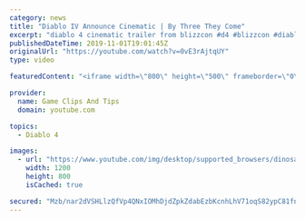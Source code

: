 ```yaml
---
category: news
title: "Diablo IV Announce Cinematic | By Three They Come"
excerpt: "diablo 4 cinematic trailer from blizzcon #d4 #blizzcon #diablo."
publishedDateTime: 2019-11-01T19:01:45Z
originalUrl: "https://youtube.com/watch?v=0vE3rAjtqUY"
type: video

featuredContent: "<iframe width=\"800\" height=\"500\" frameborder=\"0\" src=\"https://www.youtube.com/embed/0vE3rAjtqUY\" allow=\"accelerometer; autoplay; encrypted-media; gyroscope; picture-in-picture\" allowfullscreen></iframe>"

provider:
  name: Game Clips And Tips
  domain: youtube.com

topics:
  - Diablo 4

images:
  - url: "https://www.youtube.com/img/desktop/supported_browsers/dinosaur.png"
    width: 1200
    height: 800
    isCached: true

secured: "Mzb/nar2dVSHLlzQfVp4QNxIOMhDjdZpkZdabEzbKcnhLhV71oqS82ypC81fn90KuZDlPGZniKHAUVgUF5GYD9wEMusYDJ6ojlJfdMIVmNrIgygJw+/ENNHNfgSFPyGv+S6fqlZ4ZqpBGXSDQwww++/EC/YH9tSpZ/uplGXb7pFI6Jc3jRqjkE/9SzjGB8451oGhBYtgvNlecDq1kQQ89c0CVjTJ5l5NyJuGwFnAtAiv2OvNJSfJNqKegHZjFcydloaZQ0zLtK+vjOv84p9wOUXrDS6gUfjhPr4BBD3C5yAW7uPiWKepDfzpeMHcXBHh5b1pSIkXb7dDQtBShqsRJNWMoXybQKObBHYgUGZX7E2ASiYOUX9WoArQa7Kkzsk3wpWRhrbRwkpyI6hnQj+dtQ==;fRU89Koh4bLJFgpIs1XZIQ=="
---
```


